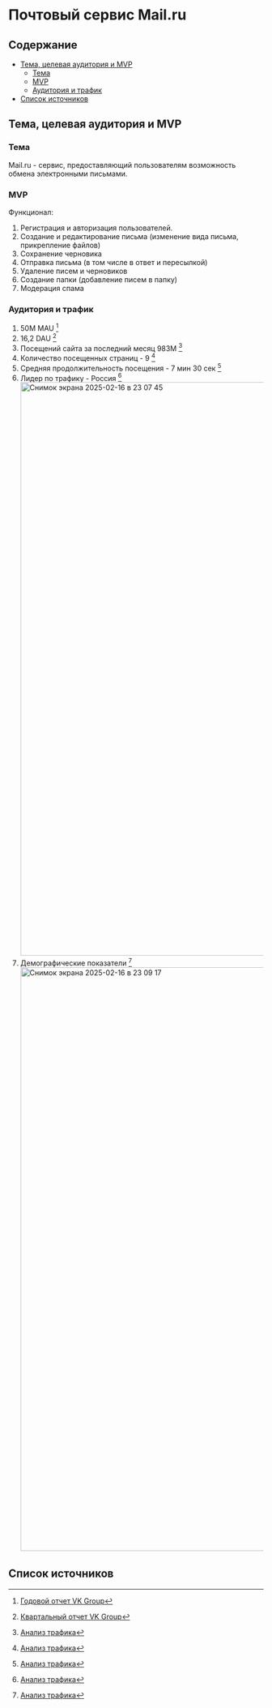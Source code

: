 # Почтовый сервис Mail.ru
## Содержание
- [Тема, целевая аудитория и MVP](#Тема,-целевая-аудитория-и-MVP)
  - [Тема](#Тема)
  - [MVP](#MVP)
  - [Аудитория и трафик](#Аудитория-и-трафик)
- [Список источников](#Список-источников)
## Тема, целевая аудитория и MVP
### Тема 
Mail.ru - сервис, предоставляющий пользователям возможность обмена электронными письмами.
### MVP
Функционал:
1) Регистрация и авторизация пользователей.
2) Создание и редактирование письма (изменение вида письма, прикрепление файлов)
3) Сохранение черновика
4) Отправка письма (в том числе в ответ и пересылкой)
5) Удаление писем и черновиков
6) Создание папки (добавление писем в папку)
7) Модерация спама
### Аудитория и трафик 
1) 50M MAU [^1]
2) 16,2 DAU [^2]
3) Посещений сайта за последний месяц 983M [^3]
4) Количество посещенных страниц - 9 [^3] 
5) Средняя продолжительность посещения - 7 мин 30 сек [^3]
6) Лидер по трафику - Россия [^3]  <img width="1132" alt="Снимок экрана 2025-02-16 в 23 07 45" src="https://github.com/user-attachments/assets/449af1c4-acbf-483a-b407-31ff2e65e21d" />  
7) Демографические показатели [^3]  <img width="1152" alt="Снимок экрана 2025-02-16 в 23 09 17" src="https://github.com/user-attachments/assets/e156974c-fdf1-4c04-9ed4-4e6f8ce6d824" />  
## Список источников
[^1]: [Годовой отчет VK Group](https://corp.vkcdn.ru/media/files/VK_AR2023_RUS_06.06_3KIGigO.pdf)
[^2]: [Квартальный отчет VK Group](https://corp.vkcdn.ru/media/files/RUS_Press_Release_9M_2024.pdf)
[^3]: [Анализ трафика](https://www.similarweb.com/ru/website/mail.ru/#overview)

